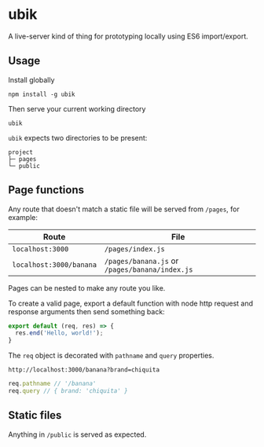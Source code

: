 # ubik

A live-server kind of thing for prototyping locally using ES6 import/export.

## Usage
Install globally

````shell
npm install -g ubik
````

Then serve your current working directory
````shell
ubik
````

`ubik` expects two directories to be present:
````
project
├─ pages
└─ public
````

## Page functions
Any route that doesn't match a static file will be served from `/pages`, for
example:

| Route | File |
| - | - |
| `localhost:3000` | `/pages/index.js` |
| `localhost:3000/banana` | `/pages/banana.js` or `/pages/banana/index.js` |

Pages can be nested to make any route you like.

To create a valid page, export a default function with node http request and
response arguments then send something back:
````js
export default (req, res) => {
  res.end('Hello, world!');
}
````

The `req` object is decorated with `pathname` and `query` properties.
````
http://localhost:3000/banana?brand=chiquita
````
````js
req.pathname // '/banana'
req.query // { brand: 'chiquita' }
````

## Static files
Anything in `/public` is served as expected.
